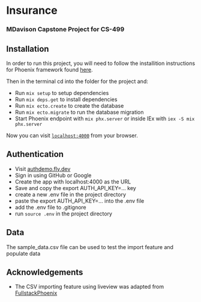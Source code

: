 # Insurance
### MDavison Capstone Project for CS-499

## Installation
In order to run this project, you will need to follow the installition instructions for Phoenix framework found 
[here](https://hexdocs.pm/phoenix/installation.html).

Then in the terminal cd into the folder for the project and:
  * Run `mix setup` to setup dependencies
  * Run `mix deps.get` to install dependencies
  * Run `mix ecto.create` to create the database
  * Run `mix ecto.migrate` to run the database migration
  * Start Phoenix endpoint with `mix phx.server` or inside IEx with `iex -S mix phx.server`

Now you can visit [`localhost:4000`](http://localhost:4000) from your browser.

## Authentication
 * Visit [authdemo.fly.dev](authdemo.fly.dev)
 * Sign in using GitHub or Google
 * Create the app with localhost:4000 as the URL
 * Save and copy the export AUTH_API_KEY=... key
 * create a new .env file in the project directory
 * paste the export AUTH_API_KEY=... into the .env file
 * add the .env file to .gitignore
 * run `source .env` in the project directory

## Data
The sample_data.csv file can be used to test the import feature and populate data

## Acknowledgements

  * The CSV importing feature using liveview was adapted from [FullstackPhoenix](https://fullstackphoenix.com/tutorials/import-csv-with-preview-liveview-file-upload)

